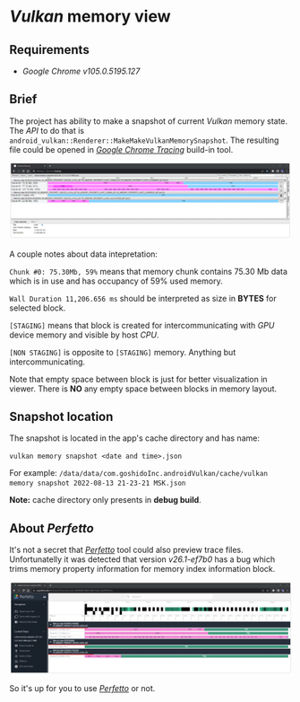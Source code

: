 # _Vulkan_ memory view

## Requirements

- _Google Chrome v105.0.5195.127_

## Brief

The project has ability to make a snapshot of current _Vulkan_ memory state. The _API_ to do that is `android_vulkan::Renderer::MakeMakeVulkanMemorySnapshot`. The resulting file could be opened in [_Google Chrome Tracing_](https://slack.engineering/chrome-tracing-for-fun-and-profit) build-in tool.

<img src="./images/vulkan-memory-viewer.png"/>

A couple notes about data intepretation:

`Chunk #0: 75.30Mb, 59%` means that memory chunk contains 75.30 Mb data which is in use and has occupancy of 59% used memory.

`Wall Duration 11,206.656 ms` should be interpreted as size in **BYTES** for selected block.

`[STAGING]` means that block is created for intercommunicating with _GPU_ device memory and visible by host _CPU_.

`[NON STAGING]` is opposite to `[STAGING]` memory. Anything but intercommunicating.

Note that empty space between block is just for better visualization in viewer. There is **NO** any empty space between blocks in memory layout.

## Snapshot location

The snapshot is located in the app's cache directory and has name:

`vulkan memory snapshot <date and time>.json`

For example: `/data/data/com.goshidoInc.androidVulkan/cache/vulkan memory snapshot 2022-08-13 21-23-21 MSK.json`

**Note:** cache directory only presents in **debug build**.

## About _Perfetto_

It's not a secret that [_Perfetto_](https://ui.perfetto.dev/) tool could also preview trace files. Unfortunatelly it was detected that version _v26.1-ef7b0_ has a bug which trims memory property information for memory index information block.

<img src="./images/perfetto-issue.png"/>

So it's up for you to use [_Perfetto_](https://ui.perfetto.dev/) or not.